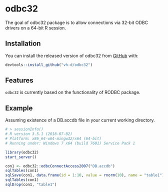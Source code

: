 # odbc32

The goal of odbc32 package is to allow connections via 32-bit ODBC drivers on a 64-bit R session.


## Installation

You can install the released version of odbc32 from [GitHub](https://github.com/vh-d/odbc32) with:

``` r
devtools::install_github("vh-d/odbc32")
```

## Features

`odbc32` is currently based on the functionality of RODBC package.


## Example

Assuming existence of a DB.accdb file in your current working directory.

``` r
# > sessionInfo()
# R version 3.5.1 (2018-07-02)
# Platform: x86_64-w64-mingw32/x64 (64-bit)
# Running under: Windows 7 x64 (build 7601) Service Pack 1

library(odbc32)
start_server()

con1 <- odbc32::odbcConnectAccess2007("DB.accdb")
sqlTables(con1)
sqlSave(con1, data.frame(id = 1:10, value = rnorm(10), name = "table1"))
sqlTables(con1)
sqlDrop(con1, "table1")
```

